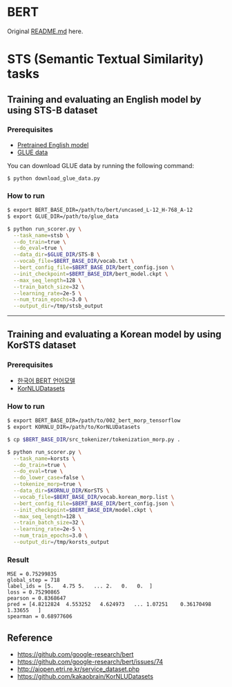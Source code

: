 # BERT

Original [README.md](https://github.com/google-research/bert/blob/master/README.md) here.


# STS (Semantic Textual Similarity) tasks

## Training and evaluating an English model by using STS-B dataset

### Prerequisites

- [Pretrained English model](https://storage.googleapis.com/bert_models/2018_10_18/uncased_L-12_H-768_A-12.zip)
- [GLUE data](https://gist.github.com/W4ngatang/60c2bdb54d156a41194446737ce03e2e)

You can download GLUE data by running the following command:

    $ python download_glue_data.py


### How to run

```bash
$ export BERT_BASE_DIR=/path/to/bert/uncased_L-12_H-768_A-12
$ export GLUE_DIR=/path/to/glue_data

$ python run_scorer.py \
  --task_name=stsb \
  --do_train=true \
  --do_eval=true \
  --data_dir=$GLUE_DIR/STS-B \
  --vocab_file=$BERT_BASE_DIR/vocab.txt \
  --bert_config_file=$BERT_BASE_DIR/bert_config.json \
  --init_checkpoint=$BERT_BASE_DIR/bert_model.ckpt \
  --max_seq_length=128 \
  --train_batch_size=32 \
  --learning_rate=2e-5 \
  --num_train_epochs=3.0 \
  --output_dir=/tmp/stsb_output
```

---

## Training and evaluating a Korean model by using KorSTS dataset

### Prerequisites

- [한국어 BERT 언어모델](http://aiopen.etri.re.kr/service_dataset.php?category=bert)
- [KorNLUDatasets](https://github.com/kakaobrain/KorNLUDatasets)


### How to run

```bash
$ export BERT_BASE_DIR=/path/to/002_bert_morp_tensorflow
$ export KORNLU_DIR=/path/to/KorNLUDatasets

$ cp $BERT_BASE_DIR/src_tokenizer/tokenization_morp.py .

$ python run_scorer.py \
  --task_name=korsts \
  --do_train=true \
  --do_eval=true \
  --do_lower_case=false \
  --tokenize_morp=true \
  --data_dir=$KORNLU_DIR/KorSTS \
  --vocab_file=$BERT_BASE_DIR/vocab.korean_morp.list \
  --bert_config_file=$BERT_BASE_DIR/bert_config.json \
  --init_checkpoint=$BERT_BASE_DIR/model.ckpt \
  --max_seq_length=128 \
  --train_batch_size=32 \
  --learning_rate=2e-5 \
  --num_train_epochs=3.0 \
  --output_dir=/tmp/korsts_output
```

### Result

```
MSE = 0.75299835
global_step = 718
label_ids = [5.   4.75 5.   ... 2.   0.   0.  ]
loss = 0.75290865
pearson = 0.8368647
pred = [4.8212824  4.553252   4.624973   ... 1.07251    0.36170498 1.33655   ]
spearman = 0.68977606
```


## Reference

- https://github.com/google-research/bert
- https://github.com/google-research/bert/issues/74
- http://aiopen.etri.re.kr/service_dataset.php
- https://github.com/kakaobrain/KorNLUDatasets
